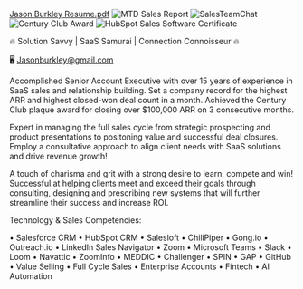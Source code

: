 [Jason Burkley Resume.pdf](https://github.com/user-attachments/files/17351268/Jason.Burkley.Resume.pdf)
![MTD Sales Report](https://github.com/user-attachments/assets/3694d180-59a3-4980-b773-c3cf68b04e9f)
![SalesTeamChat](https://github.com/user-attachments/assets/0cad0838-f4ed-47c1-b2b1-e0296799e2c4)
![Century Club Award](https://github.com/user-attachments/assets/093aee9d-b93c-47f2-a0c0-6897a95df96c)
![HubSpot Sales Software Certificate](https://github.com/user-attachments/assets/8e77211c-0f5c-4340-a5c7-607f01a7d3d0)


🔥 Solution Savvy | SaaS Samurai | Connection Connoisseur 🔥 

🖥️ Jasonburkley@gmail.com 

Accomplished Senior Account Executive with over 15 years of experience in SaaS sales and relationship building. Set a company record for the highest ARR and highest closed-won deal count in a month. Achieved the Century Club plaque award for closing over $100,000 ARR on 3 consecutive months. 

Expert in managing the full sales cycle from strategic prospecting and product presentations to positoning value and successful deal closures. Employ a consultative approach to align client needs with SaaS solutions and drive revenue growth!

A touch of charisma and grit with a strong desire to learn, compete and win! Successful at helping clients meet and exceed their goals through consulting, designing and prescribing new systems that will further streamline their success and increase ROI.

Technology & Sales Competencies:

• Salesforce CRM 
• HubSpot CRM 
• Salesloft 
• ChiliPiper 
• Gong.io 
• Outreach.io
• LinkedIn Sales Navigator 
• Zoom 
• Microsoft Teams 
• Slack
• Loom 
• Navattic
• ZoomInfo 
• MEDDIC 
• Challenger 
• SPIN
• GAP
• GitHub
• Value Selling
• Full Cycle Sales
• Enterprise Accounts
• Fintech
• AI Automation
